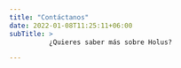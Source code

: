 ```yaml
---
title: "Contáctanos"
date: 2022-01-08T11:25:11+06:00
subTitle: >
          ¿Quieres saber más sobre Holus?

---
```


